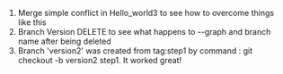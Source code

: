1. Merge simple conflict in Hello_world3 to see how to overcome things like this
2. Branch Version DELETE to see what happens to --graph and branch name after being deleted
3. Branch 'version2' was created from tag:step1 by command : git checkout -b version2 step1. It worked great!
